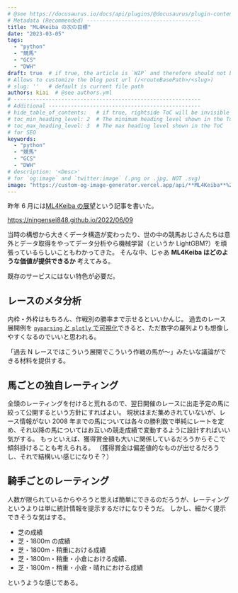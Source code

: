 ```yaml
---
# @see https://docusaurus.io/docs/api/plugins/@docusaurus/plugin-content-blog#markdown-front-matter
# Metadata (Recommended) ------------------------------------
title: "ML4Keiba の次の目標"
date: "2023-03-05"
tags:
  - "python"
  - "競馬"
  - "GCS"
  - "DWH"
draft: true  # if true, the article is `WIP` and therefore should not be published yet
# Allows to customize the blog post url (/<routeBasePath>/<slug>)
# slug: ''   # default is current file path
authors: kiai  # @see authors.yml
# -----------------------------------------------------------
# Additional ------------------------------------------------
# hide_table_of_contents:   # if true, rightside ToC will be invisible
# toc_min_heading_level: 2  # The minimum heading level shown in the ToC
# toc_max_heading_level: 3  # The max heading level shown in the ToC
# for SEO
keywords:
  - "python"
  - "競馬"
  - "GCS"
  - "DWH"
# description: '<Desc>'
# for `og:image` and `twitter:image` (.png or .jpg, NOT .svg)
image: "https://custom-og-image-generator.vercel.app/api/**ML4Keiba**%20%E3%81%AE%E6%AC%A1%E3%81%AE%E7%9B%AE%E6%A8%99.png?theme=light&copyright=Kiai+de+Nantoka&logo=https%3A%2F%2Fimg.icons8.com%2Fglyph-neue%2F64%2F000000%2Fhorse.png&avater=https%3A%2F%2Favatars.githubusercontent.com%2Fu%2F20794309&author=Kiai&aka=%40Ningensei848&site=%E6%B0%97%E5%90%88%E3%81%A7%E3%81%AA%E3%82%93%E3%81%A8%E3%81%8B&tags=python&tags=%E7%AB%B6%E9%A6%AC&tags=GCS&tags=DWH"
---
```


昨年 6 月には[ML4Keiba の展望](/content/blogs/2022/06/09.md)という記事を書いた。

https://ningensei848.github.io/2022/06/09

当時の構想から大きくデータ構造が変わったり、世の中の競馬おじさんたちは意外とデータ取得をやってデータ分析やら機械学習（というか LightGBM?）を頑張っているらしいこともわかってきた。
そんな中、じゃあ **ML4Keiba はどのような価値が提供できるか** 考えてみる。

既存のサービスにはない特色が必要だ。

<!-- truncate -->

## レースのメタ分析

内枠・外枠はもちろん、作戦別の勝率まで示せるといいかんじ。
過去のレース展開例を [`pyparsing` と `plotly` で可視化](https://zenn.dev/kun432/articles/visualize-keiba-corner-pandas-plotly)できると、ただ数字の羅列よりも想像しやすくなるのでいいと思われる。

「過去 N レースではこういう展開でこういう作戦の馬が〜」みたいな議論ができる材料を提供する。

## 馬ごとの独自レーティング

全頭のレーティングを付けると荒れるので、翌日開催のレースに出走予定の馬に絞って公開するという方針にすればよい。
現状はまだ集めきれていないが、レース情報がない 2008 年までの馬については各々の勝利数で単純にレートを定め、それ以降の馬についてはお互いの競走成績で変動するように設計すればいい気がする。
もっといえば、獲得賞金額も大いに関係しているだろうからそこで傾斜掛けることも考えられる。
（獲得賞金は偏差値的なものが出せるだろうし、それで結構いい感じになりそ？）

## 騎手ごとのレーティング

人数が限られているからやろうと思えば簡単にできるのだろうが、レーティングというよりは単に統計情報を提示するだけになりそうだ。
しかし、細かく提示できそうな気はする。

-   芝の成績
-   芝・1800m の成績
-   芝・1800m・稍重における成績
-   芝・1800m・稍重・小倉における成績、
-   芝・1800m・稍重・小倉・晴れにおける成績

というような感じである。
